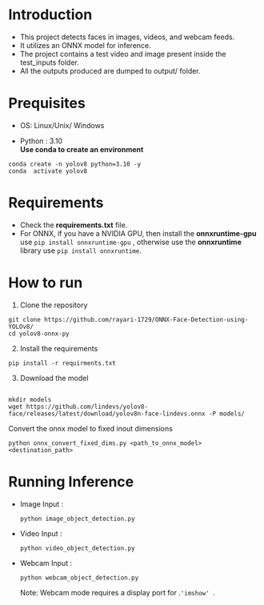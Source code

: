 # Introduction 
- This project detects faces in images, videos, and webcam feeds.
-  It utilizes an ONNX model for inference.
-  The project contains a test video and image present inside the test_inputs folder.
- All the outputs produced are dumped to output/ folder.

# Prequisites
- OS: Linux/Unix/ Windows

- Python : 3.10 \
**Use conda to create an environment**
```
conda create -n yolov8 python=3.10 -y
conda  activate yolov8
``` 
# Requirements

* Check the **requirements.txt** file.
* For ONNX, if you have a NVIDIA GPU, then install the **onnxruntime-gpu** use 
```pip install onnxruntime-gpu```
, otherwise use the **onnxruntime** library use ```pip install onnxruntime```.

# How to run 
1. Clone the repository
```
git clone https://github.com/rayari-1729/ONNX-Face-Detection-using-YOLOv8/
cd yolov8-onnx-py
```
2. Install the requirements
```
pip install -r requirments.txt
```
3. Download the model
```

mkdir models
wget https://github.com/lindevs/yolov8-face/releases/latest/download/yolov8n-face-lindevs.onnx -P models/

```
Convert the onnx model to fixed inout dimensions
```
python onnx_convert_fixed_dims.py <path_to_onnx_model> <destination_path>

```
# Running Inference 

* Image Input : 
    ```
    python image_object_detection.py

* Video Input : 
    ```
    python video_object_detection.py
    ```
* Webcam Input : 
    ```
    python webcam_object_detection.py
    ```
    Note: Webcam mode requires a display port for .```'imshow' ```.


